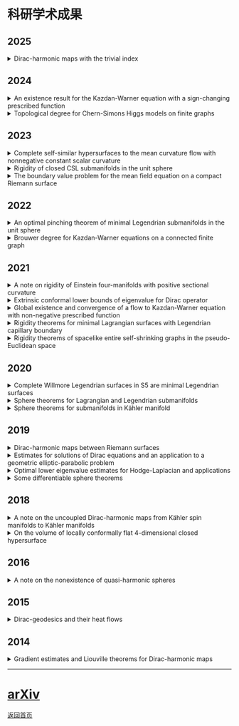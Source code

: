 # 科研学术成果

## 2025
<details>
<summary>Dirac-harmonic maps with the trivial index</summary>

- Jost, Jürgen; **Sun, Linlin**; Zhu, Jingyong  
  [Sci. China Math. 68 (2025), no. 4, 917-938.](https://doi.org/10.1007/s11425-023-2283-0)
</details>

## 2024
<details>
<summary>An existence result for the Kazdan-Warner equation with a sign-changing prescribed function</summary>

- **Sun, Linlin**; Zhu, Jingyong  
  [Calc. Var. Partial Differential Equations 63 (2024), no. 2, Paper No. 52, 16 pp.](https://doi.org/10.1007/s00526-023-02659-4)
</details>

<details>
<summary>Topological degree for Chern-Simons Higgs models on finite graphs</summary>

- Li, Jiayu; **Sun, Linlin**; Yang, Yunyan  
  [Calc. Var. Partial Differential Equations 63 (2024), no. 4, Paper No. 81, 21 pp.](https://doi.org/10.1007/s00526-024-02706-8)  
</details>

## 2023
<details>
<summary>Complete self-similar hypersurfaces to the mean curvature flow with nonnegative constant scalar curvature</summary>

- Luo, Yong; **Sun, Linlin**; Yin, Jiabin  
  [Front. Math. 18 (2023), no. 2, 417–430.](https://doi.org/10.1007/s11464-021-0229-x)  
</details>

<details>
<summary>Rigidity of closed CSL submanifolds in the unit sphere</summary>

- Luo, Yong; **Sun, Linlin**  
  [Ann. Inst. H. Poincaré C Anal. Non Linéaire 40 (2023), no. 3, 531–555.](https://doi.org/10.4171/aihpc/50)  
</details>

<details>
<summary>The boundary value problem for the mean field equation on a compact Riemann surface</summary>

- Li, Jiayu; **Sun, Linlin**; Yang, Yunyan  
  [Sci. China Math. 66 (2023), no. 1, 115–142.](https://doi.org/10.1007/s11425-021-1962-5)  
</details>

## 2022
<details>
<summary>An optimal pinching theorem of minimal Legendrian submanifolds in the unit sphere</summary>

- Luo, Yong; **Sun, Linlin**; Yin, Jiabin  
  [Calc. Var. Partial Differential Equations 61 (2022), no. 5, Paper No. 192, 18 pp.](https://doi.org/10.1007/s00526-022-02304-6)  
</details>

<details>
<summary>Brouwer degree for Kazdan-Warner equations on a connected finite graph</summary>

- **Sun, Linlin**; Wang, Liuquan  
  [Adv. Math. 404 (2022), part B, Paper No. 108422, 29 pp.](https://doi.org/10.1016/j.aim.2022.108422)  
</details>

## 2021
<details>
<summary>A note on rigidity of Einstein four-manifolds with positive sectional curvature</summary>

- Cui, Qing; **Sun, Linlin**  
  [Manuscripta Math. 165 (2021), no. 1-2, 269–282.](https://doi.org/10.1007/s00229-020-01217-y)  
</details>

<details>
<summary>Extrinsic conformal lower bounds of eigenvalue for Dirac operator</summary>

- Chen, Qun; **Sun, Linlin**  
  [Math. Z. 297 (2021), no. 3-4, 1659–1671.](https://doi.org/10.1007/s00209-020-02573-x)  
</details>

<details>
<summary>Global existence and convergence of a flow to Kazdan-Warner equation with non-negative prescribed function</summary>

- **Sun, Linlin**; Zhu, Jingyong  
  [Calc. Var. Partial Differential Equations 60 (2021), no. 1, Paper No. 42, 26 pp.](https://doi.org/10.1007/s00526-020-01873-8)  
</details>

<details>
<summary>Rigidity theorems for minimal Lagrangian surfaces with Legendrian capillary boundary</summary>

- Luo, Yong; **Sun, Linlin**  
  [Adv. Math. 393 (2021), Paper No. 108124, 15 pp.](https://doi.org/10.1016/j.aim.2021.108124)  
</details>

<details>
<summary>Rigidity theorems of spacelike entire self-shrinking graphs in the pseudo-Euclidean space</summary>

- Qiu, Hongbing; **Sun, Linlin**  
  [J. Funct. Anal. 281 (2021), no. 9, Paper No. 109189, 24 pp.](https://doi.org/10.1016/j.jfa.2021.109189)  
</details>

## 2020
<details>
<summary>Complete Willmore Legendrian surfaces in S5 are minimal Legendrian surfaces</summary>

- Luo, Yong; **Sun, Linlin**  
  [Ann. Global Anal. Geom. 58 (2020), no. 2, 177–189.](https://doi.org/10.1007/s10455-020-09719-4)  
</details>

<details>
<summary>Sphere theorems for Lagrangian and Legendrian submanifolds</summary>

- Sun, Jun; **Sun, Linlin**  
  [Calc. Var. Partial Differential Equations 59 (2020), no. 4, Paper No. 125, 29 pp.](https://doi.org/10.1007/s00526-020-01797-3)  
</details>

<details>
<summary>Sphere theorems for submanifolds in Kähler manifold</summary>

- Sun, Jun; **Sun, Linlin**  
  [Math. Res. Lett. 27 (2020), no. 4, 1195–1236.](https://dx.doi.org/10.4310/MRL.2020.v27.n4.a10)  
</details>

## 2019
<details>
<summary>Dirac-harmonic maps between Riemann surfaces</summary>

- Chen, Qun; Jost, Jürgen; **Sun, Linlin**; Zhu, Miaomiao  
  [Asian J. Math. 23 (2019), no. 1, 107–125.](https://dx.doi.org/10.4310/AJM.2019.v23.n1.a6)  
</details>

<details>
<summary>Estimates for solutions of Dirac equations and an application to a geometric elliptic-parabolic problem</summary>

- Chen, Qun; Jost, Jürgen; **Sun, Linlin**; Zhu, Miaomiao  
  [J. Eur. Math. Soc. (JEMS) 21 (2019), no. 3, 665–707.](https://doi.org/10.4171/JEMS/847)  
</details>

<details>
<summary>Optimal lower eigenvalue estimates for Hodge-Laplacian and applications</summary>

- Cui, Qing; **Sun, Linlin**  
  [J. Differential Equations 266 (2019), no. 12, 8320–8343.](https://doi.org/10.1016/j.jde.2018.12.032)  
</details>

<details>
<summary>Some differentiable sphere theorems</summary>

- Cui, Qing; **Sun, Linlin**  
  [Calc. Var. Partial Differential Equations 58 (2019), no. 2, Paper No. 43, 24 pp.](https://doi.org/10.1007/s00526-019-1487-2)  
</details>

## 2018
<details>
<summary>A note on the uncoupled Dirac-harmonic maps from Kähler spin manifolds to Kähler manifolds</summary>

- **Sun, Linlin**  
  [Manuscripta Math. 155 (2018), no. 1-2, 197–208.](https://doi.org/10.1007/s00229-017-0941-8)  
</details>

<details>
<summary>On the volume of locally conformally flat 4-dimensional closed hypersurface</summary>

- Cui, Qing; **Sun, Linlin**  
  [Proc. Amer. Math. Soc. 146 (2018), no. 2, 759–771.](https://doi.org/10.1090/proc/13855)  
</details>

## 2016
<details>
<summary>A note on the nonexistence of quasi-harmonic spheres</summary>

- Li, Jiayu; **Sun, Linlin**  
  [Calc. Var. Partial Differential Equations 55 (2016), no. 6, Art. 151, 13 pp.](https://doi.org/10.1007/s00526-016-1076-6)  
</details>

## 2015
<details>
<summary>Dirac-geodesics and their heat flows</summary>

- Chen, Qun; Jost, Jürgen; **Sun, Linlin**; Zhu, Miaomiao  
  [Calc. Var. Partial Differential Equations 54 (2015), no. 3, 2615–2635.](https://doi.org/10.1007/s00526-015-0877-3)  
</details>

## 2014
<details>
<summary>Gradient estimates and Liouville theorems for Dirac-harmonic maps</summary>

- Chen, Qun; Jost, Jürgen; **Sun, Linlin**  
  [J. Geom. Phys. 76 (2014), 66–78.](http://dx.doi.org/10.1016/j.geomphys.2013.10.011)  
</details>

---

# [arXiv](https://arxiv.org/a/sun_l_3.html)

[返回首页](index.md)
